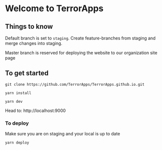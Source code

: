 # Welcome to TerrorApps

## Things to know
Default branch is set to `staging`. Create feature-branches from staging and merge changes into staging.

Master branch is reserved for deploying the website to our organization site page

## To get started
```
git clone https://github.com/TerrorApps/TerrorApps.github.io.git

yarn install

yarn dev
```

Head to: http://localhost:9000

### To deploy
Make sure you are on staging and your local is up to date

`yarn deploy`